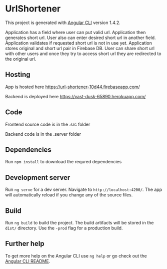 # UrlShortener

This project is generated with [Angular CLI](https://github.com/angular/angular-cli) version 1.4.2.

Application has a field where user can put valid url.
Application then generates short url.
User also can enter desired short url in another field.
Application validates if requested short url is not in use yet.
Application stores original and short url pair in Firebase DB. User can share short url with other users and once they try to access short url they are redirected to the original url.

## Hosting

App is hosted here https://url-shortener-10d44.firebaseapp.com/

Backend is deployed here https://vast-dusk-65890.herokuapp.com/

## Code

Frontend source code is in the .src folder

Backend code is in the .server folder

## Dependencies

Run `npm install` to download the requred dependencies

## Development server

Run `ng serve` for a dev server. Navigate to `http://localhost:4200/`. The app will automatically reload if you change any of the source files.

## Build

Run `ng build` to build the project. The build artifacts will be stored in the `dist/` directory. Use the `-prod` flag for a production build.

## Further help

To get more help on the Angular CLI use `ng help` or go check out the [Angular CLI README](https://github.com/angular/angular-cli/blob/master/README.md).
